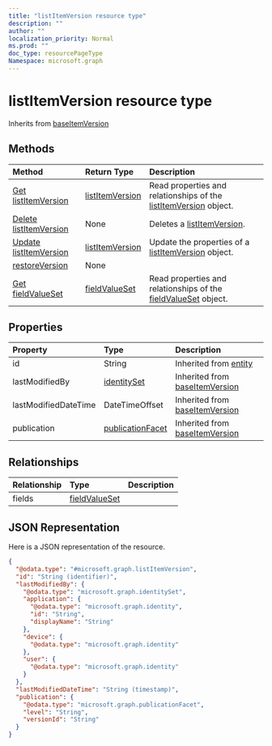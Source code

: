 ```yaml
---
title: "listItemVersion resource type"
description: ""
author: ""
localization_priority: Normal
ms.prod: ""
doc_type: resourcePageType
Namespace: microsoft.graph
---
```



# listItemVersion resource type




Inherits from [baseItemVersion](../resources/baseItemVersion.md)

## Methods
|Method|Return Type|Description|
|:---|:---|:---|
|[Get listItemVersion](../api/listitemversion-get.md)|[listItemVersion](../resources/listItemVersion.md)|Read properties and relationships of the [listItemVersion](../resources/listitemversion.md) object.|
|[Delete listItemVersion](../api/listitemversion-delete.md)|None|Deletes a [listItemVersion](../resources/listitemversion.md).|
|[Update listItemVersion](../api/listitemversion-update.md)|[listItemVersion](../resources/listItemVersion.md)|Update the properties of a [listItemVersion](../resources/listitemversion.md) object.|
|[restoreVersion](../api/listitemversion-restoreversion.md)|None||
|[Get fieldValueSet](../api/fieldvalueset-get.md)|[fieldValueSet](../resources/fieldValueSet.md)|Read properties and relationships of the [fieldValueSet](../resources/fieldvalueset.md) object.|

## Properties
|Property|Type|Description|
|:---|:---|:---|
|id|String| Inherited from [entity](../resources/entity.md)|
|lastModifiedBy|[identitySet](../resources/identitySet.md)| Inherited from [baseItemVersion](../resources/baseItemVersion.md)|
|lastModifiedDateTime|DateTimeOffset| Inherited from [baseItemVersion](../resources/baseItemVersion.md)|
|publication|[publicationFacet](../resources/publicationFacet.md)| Inherited from [baseItemVersion](../resources/baseItemVersion.md)|

## Relationships
|Relationship|Type|Description|
|:---|:---|:---|
|fields|[fieldValueSet](../resources/fieldValueSet.md)||

## JSON Representation
Here is a JSON representation of the resource.
<!-- {
  "blockType": "resource",
  "keyProperty": "id",
  "@odata.type": "microsoft.graph.listItemVersion",
  "baseType": "microsoft.graph.baseItemVersion",
  "openType": false
}
-->
``` json
{
  "@odata.type": "#microsoft.graph.listItemVersion",
  "id": "String (identifier)",
  "lastModifiedBy": {
    "@odata.type": "microsoft.graph.identitySet",
    "application": {
      "@odata.type": "microsoft.graph.identity",
      "id": "String",
      "displayName": "String"
    },
    "device": {
      "@odata.type": "microsoft.graph.identity"
    },
    "user": {
      "@odata.type": "microsoft.graph.identity"
    }
  },
  "lastModifiedDateTime": "String (timestamp)",
  "publication": {
    "@odata.type": "microsoft.graph.publicationFacet",
    "level": "String",
    "versionId": "String"
  }
}
```

